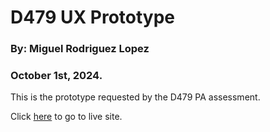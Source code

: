 # D479 UX Prototype

### By: Miguel Rodriguez Lopez
### October 1st, 2024.

This is the prototype requested by the D479 PA assessment.

Click [here](TBD) to go to live site.